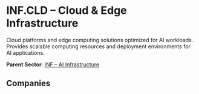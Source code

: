 # INF.CLD – Cloud & Edge Infrastructure

Cloud platforms and edge computing solutions optimized for AI workloads. Provides scalable computing resources and deployment environments for AI applications.


**Parent Sector**: [INF – AI Infrastructure](inf.md)

## Companies


